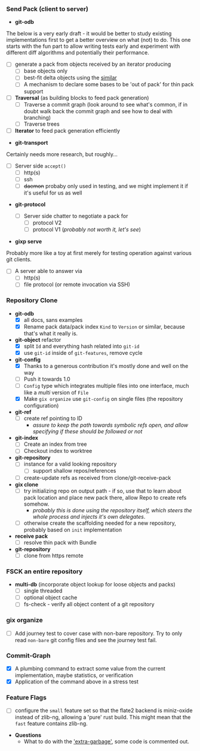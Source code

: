 ### Send Pack (client to server)

* **git-odb**

The below is a very early draft - it would be better to study existing implementations first to get a better overview on what (not) to do.
This one starts with the fun part to allow writing tests early and experiment with different diff algorithms and potentially their performance.
  
* [ ] generate a pack from objects received by an iterator producing
  * [ ] base objects only
  * [ ] best-fit delta objects using the [similar][sim-crate]
  * [ ] A mechanism to declare some bases to be 'out of pack' for thin pack support
* [ ] **Traversal** (as building blocks to feed pack generation)
  * [ ] Traverse a commit graph (look around to see what's common, if in doubt walk back the commit graph and see how to deal with branching)
  * [ ] Traverse trees
* [ ] **Iterator** to feed pack generation efficiently

* **git-transport**

Certainly needs more research, but roughly…
  
* [ ] Server side `accept()`
  * [ ] http(s)
  * [ ] ssh
  * [ ] ~~daemon~~ probaby only used in testing, and we might implement it if it's useful for us as well
  
* **git-protocol**
  
  * [ ] Server side chatter to negotiate a pack for
    * [ ] protocol V2
    * [ ] protocol V1 (_probably not worth it, let's see_)
  
* **gixp serve**

Probably more like a toy at first merely for testing operation against various git clients.
  
  * [ ] A server able to answer via
    * [ ] http(s)
    * [ ] file protocol (or remote invocation via SSH)
  
[sim-crate]: https://crates.io/crates/similar

### Repository Clone

* **git-odb**
  * [x] all docs, sans examples
  * [x] Rename pack data/pack index `Kind` to `Version` or similar, because that's what it really is.
* **git-object** refactor
  * [x] split `Id` and everything hash related into `git-id`
  * [x] use `git-id` inside of `git-features`, remove cycle
* **git-config**
  * [x] Thanks to a generous contribution it's mostly done and well on the way
  * [ ] Push it towards 1.0
  * [ ] `Config` type which integrates multiple files into one interface, much like a *multi* version of `File`
  * [x] Make `gix organize` use `git-config` on single files (the repository configuration)
* **git-ref**
  * [ ] create ref pointing to ID
      * _assure to keep the path towards symbolic refs open, and allow specifying if these should be followed or not_
* **git-index**
  * [ ] Create an index from tree
  * [ ] Checkout index to worktree
* **git-repository**
  * [ ] instance for a valid looking repository
    * [ ] support shallow repos/references
  * [ ] create-update refs as received from clone/git-receive-pack
* **gix clone**
  * [ ] try initializing repo on output path - if so, use that to learn about pack location and place new pack there, allow Repo to create refs somehow.
    * _probably this is done using the repository itself, which steers the whole process and injects it's own delegates_.
  * [ ] otherwise create the scaffolding needed for a new repository, probably based on `init` implementation
* **receive pack**
  * [ ] resolve thin pack with Bundle
* **git-repository**
  * [ ] clone from https remote

### FSCK an entire repository

* **multi-db** (incorporate object lookup for loose objects and packs)
  * [ ] single threaded
  * [ ] optional object cache
  * [ ] fs-check - verify all object content of a git repository
    
### gix organize

* [ ] Add journey test to cover case with non-bare repository. Try to only read `non-bare` git config files and see the journey test fail.

### Commit-Graph

* [x] A plumbing command to extract some value from the current implementation, maybe statistics, or verification
* [x] Application of the command above in a stress test

### Feature Flags

* [ ] configure the `small` feature set so that the flate2 backend is miniz-oxide instead of zlib-ng, allowing a 'pure' rust build. 
      This might mean that the `fast` feature contains zlib-ng.

* **Questions**
  * What to do with the ['extra-garbage'](https://github.com/Byron/gitoxide/blob/6f90beeb418480f9cd8bb7ae3b5db678b24103cb/git-commitgraph/src/file/init.rs#L248),
    some code is commented out.
